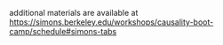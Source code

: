 additional materials are available at https://simons.berkeley.edu/workshops/causality-boot-camp/schedule#simons-tabs
